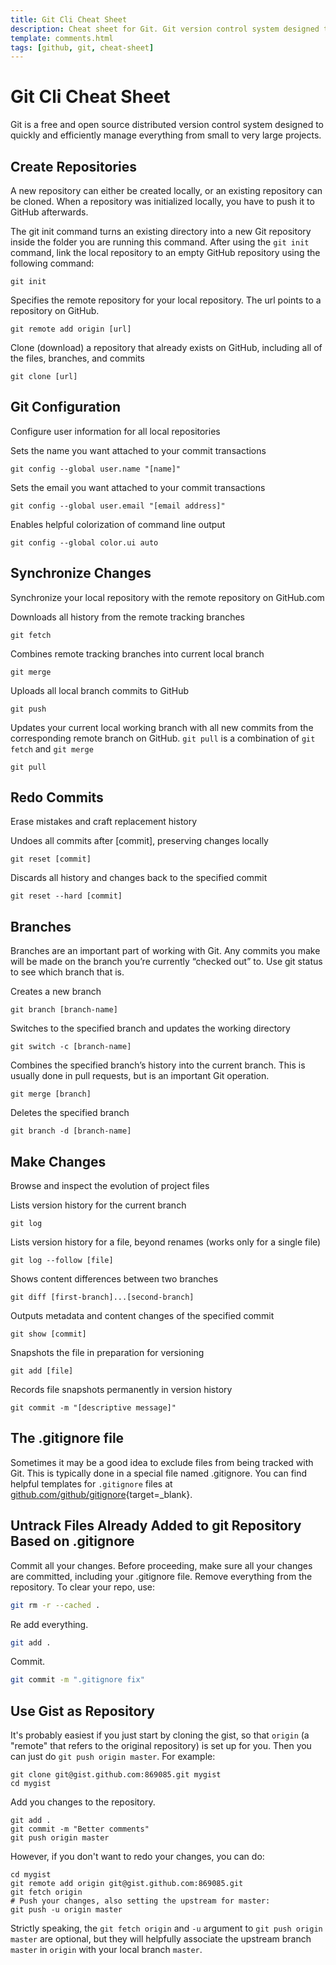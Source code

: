 ```yaml
---
title: Git Cli Cheat Sheet
description: Cheat sheet for Git. Git version control system designed to quickly and efficiently manage projects cheet sheet for the command line.
template: comments.html
tags: [github, git, cheat-sheet]
---
```


# Git Cli Cheat Sheet

Git is a free and open source distributed version control system designed to quickly and efficiently manage everything from small to very large projects.

## Create Repositories

A new repository can either be created locally, or an existing repository can be cloned. When a repository was initialized locally, you have to push it to GitHub afterwards.

The git init command turns an existing directory into a new Git repository inside the folder you are running this command. After using the `git init` command, link the local repository to an empty GitHub repository using the following command:

```shell
git init
```

Specifies the remote repository for your local repository. The url points to a repository on GitHub.

```shell
git remote add origin [url]
```

Clone (download) a repository that already exists on GitHub, including all of the files, branches, and commits

```shell
git clone [url]
```

## Git Configuration

Configure user information for all local repositories

Sets the name you want attached to your commit transactions

```shell
git config --global user.name "[name]"
```

Sets the email you want attached to your commit transactions

```shell
git config --global user.email "[email address]"
```

Enables helpful colorization of command line output

```shell
git config --global color.ui auto
```

## Synchronize Changes

Synchronize your local repository with the remote repository on GitHub.com

Downloads all history from the remote tracking branches

```shell
git fetch
```

Combines remote tracking branches into current local branch

```shell
git merge
```

Uploads all local branch commits to GitHub

```shell
git push
```

Updates your current local working branch with all new commits from the corresponding remote branch on GitHub. `git pull` is a combination of `git fetch` and `git merge`

```shell
git pull
```

## Redo Commits

Erase mistakes and craft replacement history

Undoes all commits after [commit], preserving changes locally

```shell
git reset [commit]
```

Discards all history and changes back to the specified commit

```shell
git reset --hard [commit]
```

## Branches

Branches are an important part of working with Git. Any commits you make will be made on the branch you’re currently “checked out” to. Use git status to see which branch that is.

Creates a new branch

```shell
git branch [branch-name]

```

Switches to the specified branch and updates the working directory

```shell
git switch -c [branch-name]
```

Combines the specified branch’s history into the current branch. This is usually done in pull requests, but is an important Git operation.

```shell
git merge [branch]
```

Deletes the specified branch

```shell
git branch -d [branch-name]
```

## Make Changes

Browse and inspect the evolution of project files

Lists version history for the current branch

```shell
git log
```

Lists version history for a file, beyond renames (works only for a single file)

```shell
git log --follow [file]
```

Shows content differences between two branches

```shell
git diff [first-branch]...[second-branch]
```

Outputs metadata and content changes of the specified commit

```shell
git show [commit]
```

Snapshots the file in preparation for versioning

```shell
git add [file]
```

Records file snapshots permanently in version history

```shell
git commit -m "[descriptive message]"
```

## The .gitignore file

Sometimes it may be a good idea to exclude files from being tracked with Git. This is typically done in a special file named .gitignore. You can find helpful templates for `.gitignore` files at [github.com/github/gitignore][gitignore-url]{target=\_blank}.

## Untrack Files Already Added to git Repository Based on .gitignore

Commit all your changes. Before proceeding, make sure all your changes are committed, including your .gitignore file.
Remove everything from the repository. To clear your repo, use:

```bash
git rm -r --cached .
```

Re add everything.

```bash
git add .
```

Commit.

```bash
git commit -m ".gitignore fix"
```

## Use Gist as Repository

It's probably easiest if you just start by cloning the gist, so that `origin` (a "remote" that refers to the original repository) is set up for you. Then you can just do `git push origin master`. For example:

```shell
git clone git@gist.github.com:869085.git mygist
cd mygist
```

Add you changes to the repository.

```shell
git add .
git commit -m "Better comments"
git push origin master
```

However, if you don't want to redo your changes, you can do:

```shell
cd mygist
git remote add origin git@gist.github.com:869085.git
git fetch origin
# Push your changes, also setting the upstream for master:
git push -u origin master
```

Strictly speaking, the `git fetch origin` and `-u` argument to `git push origin master` are optional, but they will helpfully associate the upstream branch `master` in `origin` with your local branch `master`.

<!-- appendices -->

[gitignore-url]: https://github.com/github/gitignore

<!-- end appendices -->
